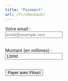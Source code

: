 ```yaml
---
title: "Paiement"
url: /fr/checkout/
---
```


<form method="POST" action="https://7ssab.stainedglass.tn/custom/flouci/payment.php">
  <label for="email">Votre email :</label><br>
  <input type="email" name="email" required placeholder="email@exemple.com"><br><br>

  <label for="amount">Montant (en millimes) :</label><br>
  <input type="number" name="amount" required value="12000"><br><br>

  <button type="submit">Payer avec Flouci</button>
</form>
